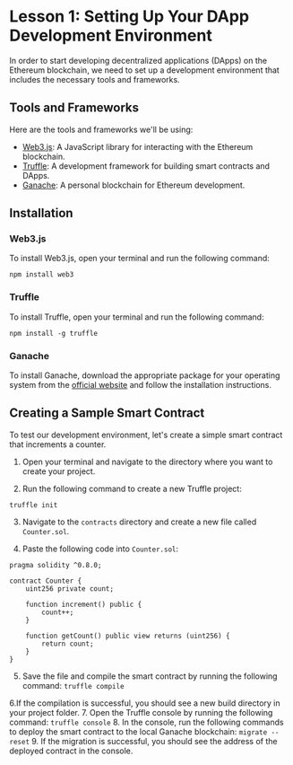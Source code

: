 # Lesson 1: Setting Up Your DApp Development Environment

In order to start developing decentralized applications (DApps) on the Ethereum blockchain, we need to set up a development environment that includes the necessary tools and frameworks.

## Tools and Frameworks

Here are the tools and frameworks we'll be using:

- [Web3.js](https://web3js.readthedocs.io/en/v1.3.4/): A JavaScript library for interacting with the Ethereum blockchain.
- [Truffle](https://www.trufflesuite.com/docs/truffle/getting-started/installation): A development framework for building smart contracts and DApps.
- [Ganache](https://www.trufflesuite.com/ganache): A personal blockchain for Ethereum development.

## Installation

### Web3.js

To install Web3.js, open your terminal and run the following command:

`npm install web3`


### Truffle

To install Truffle, open your terminal and run the following command:

`npm install -g truffle`


### Ganache

To install Ganache, download the appropriate package for your operating system from the [official website](https://www.trufflesuite.com/ganache) and follow the installation instructions.

## Creating a Sample Smart Contract

To test our development environment, let's create a simple smart contract that increments a counter.

1. Open your terminal and navigate to the directory where you want to create your project.

2. Run the following command to create a new Truffle project:

`truffle init`


3. Navigate to the `contracts` directory and create a new file called `Counter.sol`.

4. Paste the following code into `Counter.sol`:

```solidity
pragma solidity ^0.8.0;

contract Counter {
    uint256 private count;

    function increment() public {
        count++;
    }

    function getCount() public view returns (uint256) {
        return count;
    }
}
```

5. Save the file and compile the smart contract by running the following command:
`truffle compile`

6.If the compilation is successful, you should see a new build directory in your project folder.
7. Open the Truffle console by running the following command:
`truffle console`
8. In the console, run the following commands to deploy the smart contract to the local Ganache blockchain:
`migrate --reset`
9. If the migration is successful, you should see the address of the deployed contract in the console.


